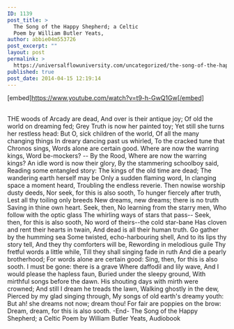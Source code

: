 ```yaml
---
ID: 1139
post_title: >
  The Song of the Happy Shepherd; a Celtic
  Poem by William Butler Yeats,
author: abbie04m553726
post_excerpt: ""
layout: post
permalink: >
  https://universalflowuniversity.com/uncategorized/the-song-of-the-happy-shepherd-a-celtic-poem-by-william-butler-yeats/
published: true
post_date: 2014-04-15 12:19:14
---
```

[embed]https://www.youtube.com/watch?v=t9-h-GwQ1Gw[/embed]</br></br>
<p>THE woods of Arcady are dead,
And over is their antique joy;
Of old the world on dreaming fed;
Grey Truth is now her painted toy;
Yet still she turns her restless head:
But O, sick children of the world,
Of all the many changing things
In dreary dancing past us whirled,
To the cracked tune that Chronos sings,
Words alone are certain good.
Where are now the warring kings,
Word be-mockers? -- By the Rood,
Where are now the warring kings?
An idle word is now their glory,
By the stammering schoolboy said,
Reading some entangled story:
The kings of the old time are dead;
The wandering earth herself may be
Only a sudden flaming word,
In clanging space a moment heard,
Troubling the endless reverie. 
Then nowise worship dusty deeds,
Nor seek, for this is also sooth,
To hunger fiercely after truth,
Lest all thy toiling only breeds
New dreams, new dreams; there is no truth
Saving in thine own heart. Seek, then,
No learning from the starry men,
Who follow with the optic glass
The whirling ways of stars that pass--
Seek, then, for this is also sooth,
No word of theirs--the cold star-bane
Has cloven and rent their hearts in twain,
And dead is all their human truth.
Go gather by the humming sea
Some twisted, echo-harbouring shell,
And to its lips thy story tell,
And they thy comforters will be,
Rewording in melodious guile
Thy fretful words a little while,
Till they shall singing fade in ruth
And die a pearly brotherhood;
For words alone are certain good:
Sing, then, for this is also sooth.
I must be gone: there is a grave
Where daffodil and lily wave,
And I would please the hapless faun,
Buried under the sleepy ground,
With mirthful songs before the dawn.
His shouting days with mirth were crowned;
And still I dream he treads the lawn,
Walking ghostly in the dew,
Pierced by my glad singing through,
My songs of old earth's dreamy youth:
But ah! she dreams not now; dream thou!
For fair are poppies on the brow:
Dream, dream, for this is also sooth.
-End-
The Song of the Happy Shepherd; a Celtic Poem by William Butler Yeats, Audiobook </p>